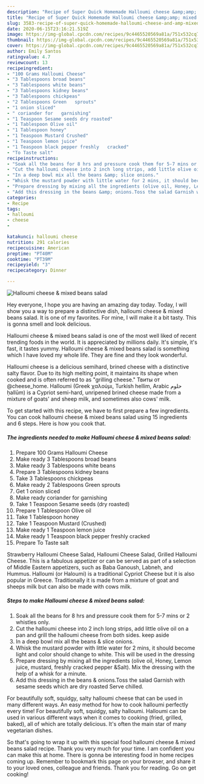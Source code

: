 ```yaml
---
description: "Recipe of Super Quick Homemade Halloumi cheese &amp;amp; mixed beans salad"
title: "Recipe of Super Quick Homemade Halloumi cheese &amp;amp; mixed beans salad"
slug: 3583-recipe-of-super-quick-homemade-halloumi-cheese-and-amp-mixed-beans-salad
date: 2020-06-15T23:16:21.519Z
image: https://img-global.cpcdn.com/recipes/9c4465520569a81a/751x532cq70/halloumi-cheese-mixed-beans-salad-recipe-main-photo.jpg
thumbnail: https://img-global.cpcdn.com/recipes/9c4465520569a81a/751x532cq70/halloumi-cheese-mixed-beans-salad-recipe-main-photo.jpg
cover: https://img-global.cpcdn.com/recipes/9c4465520569a81a/751x532cq70/halloumi-cheese-mixed-beans-salad-recipe-main-photo.jpg
author: Emily Santos
ratingvalue: 4.7
reviewcount: 13
recipeingredient:
- "100 Grams Halloumi Cheese"
- "3 Tablespoons broad beans"
- "3 Tablespoons white beans"
- "3 Tablespoons kidney beans"
- "3 Tablespoons chickpeas"
- "2 Tablespoons Green   sprouts"
- "1 onion sliced"
- " coriander for   garnishing"
- "1 Teaspoon Sesame seeds dry roasted"
- "1 Tablespoon Olive oil"
- "1 Tablespoon honey"
- "1 Teaspoon Mustard Crushed"
- "1 Teaspoon lemon juice"
- "1 Teaspoon black pepper freshly   cracked"
- "To Taste salt"
recipeinstructions:
- "Soak all the beans for 8 hrs and pressure cook them for 5-7 mins or 2 whistles only."
- "Cut the halloumi cheese into 2 inch long strips, add little olive oil on a pan and grill the halloumi cheese from both sides. keep aside"
- "In a deep bowl mix all the beans &amp; slice onions."
- "Whisk the mustard powder with little water for 2 mins, it should become light and color should change to white. This will be used in the dressing"
- "Prepare dressing by mixing all the ingredients (olive oil, Honey, Lemon juice, mustard, freshly cracked pepper &amp;Salt). Mix the dressing with the help of a whisk for a minute."
- "Add this dressing in the beans &amp; onions.Toss the salad Garnish with sesame seeds which are dry roasted Serve chilled."
categories:
- Recipe
tags:
- halloumi
- cheese
- 

katakunci: halloumi cheese  
nutrition: 291 calories
recipecuisine: American
preptime: "PT40M"
cooktime: "PT39M"
recipeyield: "3"
recipecategory: Dinner

---
```



![Halloumi cheese &amp; mixed beans salad](https://img-global.cpcdn.com/recipes/9c4465520569a81a/751x532cq70/halloumi-cheese-mixed-beans-salad-recipe-main-photo.jpg)

Hey everyone, I hope you are having an amazing day today. Today, I will show you a way to prepare a distinctive dish, halloumi cheese &amp; mixed beans salad. It is one of my favorites. For mine, I will make it a bit tasty. This is gonna smell and look delicious.

Halloumi cheese &amp; mixed beans salad is one of the most well liked of recent trending foods in the world. It is appreciated by millions daily. It's simple, it's fast, it tastes yummy. Halloumi cheese &amp; mixed beans salad is something which I have loved my whole life. They are fine and they look wonderful.

Halloumi cheese is a delicious semihard, brined cheese with a distinctive salty flavor. Due to its high melting point, it maintains its shape when cooked and is often referred to as &#34;grilling cheese.&#34; Твиты от @cheese_home. Halloumi (Greek χαλούμι, Turkish hellim, Arabic حلوم ḥallūm) is a Cypriot semi-hard, unripened brined cheese made from a mixture of goats&#39; and sheep milk, and sometimes also cows&#39; milk.


To get started with this recipe, we have to first prepare a few ingredients. You can cook halloumi cheese &amp; mixed beans salad using 15 ingredients and 6 steps. Here is how you cook that.

<!--inarticleads1-->

##### The ingredients needed to make Halloumi cheese &amp; mixed beans salad:

1. Prepare 100 Grams Halloumi Cheese
1. Make ready 3 Tablespoons broad beans
1. Make ready 3 Tablespoons white beans
1. Prepare 3 Tablespoons kidney beans
1. Take 3 Tablespoons chickpeas
1. Make ready 2 Tablespoons Green   sprouts
1. Get 1 onion sliced
1. Make ready  coriander for   garnishing
1. Take 1 Teaspoon Sesame seeds (dry roasted)
1. Prepare 1 Tablespoon Olive oil
1. Take 1 Tablespoon honey
1. Take 1 Teaspoon Mustard (Crushed)
1. Make ready 1 Teaspoon lemon juice
1. Make ready 1 Teaspoon black pepper freshly   cracked
1. Prepare To Taste salt


Strawberry Halloumi Cheese Salad, Halloumi Cheese Salad, Grilled Halloumi Cheese. This is a fabulous appetizer or can be served as part of a selection of Middle Eastern appetizers, such as Baba Ganoush, Labneh, and Hummus. Halloumi (or Haloumi) is a traditional Cypriot Cheese but it is also popular in Greece. Traditionally it is made from a mixture of goat and sheeps milk but can also be made with cows milk. 

<!--inarticleads2-->

##### Steps to make Halloumi cheese &amp; mixed beans salad:

1. Soak all the beans for 8 hrs and pressure cook them for 5-7 mins or 2 whistles only.
1. Cut the halloumi cheese into 2 inch long strips, add little olive oil on a pan and grill the halloumi cheese from both sides. keep aside
1. In a deep bowl mix all the beans &amp; slice onions.
1. Whisk the mustard powder with little water for 2 mins, it should become light and color should change to white. This will be used in the dressing
1. Prepare dressing by mixing all the ingredients (olive oil, Honey, Lemon juice, mustard, freshly cracked pepper &amp;Salt). Mix the dressing with the help of a whisk for a minute.
1. Add this dressing in the beans &amp; onions.Toss the salad Garnish with sesame seeds which are dry roasted Serve chilled.


For beautifully soft, squidgy, salty halloumi cheese that can be used in many different ways. An easy method for how to cook halloumi perfectly every time! For beautifully soft, squidgy, salty halloumi. Halloumi can be used in various different ways when it comes to cooking (fried, grilled, baked), all of which are totally delicious. It&#39;s often the main star of many vegetarian dishes. 

So that's going to wrap it up with this special food halloumi cheese &amp; mixed beans salad recipe. Thank you very much for your time. I am confident you can make this at home. There is gonna be interesting food in home recipes coming up. Remember to bookmark this page on your browser, and share it to your loved ones, colleague and friends. Thank you for reading. Go on get cooking!
